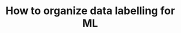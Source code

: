 ---
title: 'How to organize data labelling for ML' 
acronym: DOML
type: GL - Tier 3
webpage: 'https://www.altexsoft.com/blog/datascience/how-to-organize-data-labeling-for-machine-learning-approaches-and-tools/' 
---